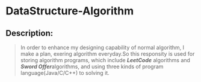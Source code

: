 # DataStructure-Algorithm
## Description:
> In order to enhance my designing capability of normal algorithm, I make a plan, exering algorithm everyday.So this responsity is used for storing algorithm programs, which include ___LeetCode___ algorithms and 
***Sword Offer***algorithms, and using three kinds of program language(Java/C/C++) to solving it.

